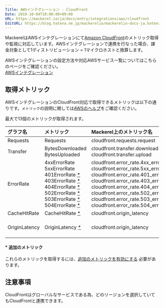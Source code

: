 ```yaml
---
Title: AWSインテグレーション - CloudFront
Date: 2018-10-04T18:00:00+09:00
URL: https://mackerel.io/ja/docs/entry/integrations/aws/cloudfront
EditURL: https://blog.hatena.ne.jp/mackerelio/mackerelio-docs-ja.hatenablog.mackerel.io/atom/entry/10257846132646137877
---
```


MackerelはAWSインテグレーションにて<a href="https://aws.amazon.com/jp/cloudfront/" target="_blank">Amazon CloudFront</a>のメトリック取得や監視に対応しています。AWSインテグレーションで連携を行なった場合、課金対象として1ディストリビューション = 1マイクロホストと換算します。

AWSインテグレーションの設定方法や対応AWSサービス一覧についてはこちらのページをご確認ください。<br>
<a href="https://mackerel.io/ja/docs/entry/integrations/aws">AWSインテグレーション</a>

## 取得メトリック

AWSインテグレーションのCloudFront対応で取得できるメトリックは以下の通りです。`メトリック`の説明に関しては<a href="https://docs.aws.amazon.com/ja_jp/AmazonCloudFront/latest/DeveloperGuide/monitoring-using-cloudwatch.html" target="_blank">AWSのヘルプ</a>をご確認ください。

最大で13個のメトリックが取得されます。

|グラフ名|メトリック|Mackerel上のメトリック名|単位|Statistics|
|:--|:--|:--|:--|:--|
|Requests|Requests|cloudfront.requests.request|integer|Sum|
|Transfer|BytesDownloaded<br>BytesUploaded|cloudfront.transfer.download<br>cloudfront.transfer.upload|bytes|Sum|
|ErrorRate|4xxErrorRate<br>5xxErrorRate<br>401ErrorRate [*](#additional-metric-notes)<br>403ErrorRate [*](#additional-metric-notes)<br>404ErrorRate [*](#additional-metric-notes)<br>502ErrorRate [*](#additional-metric-notes)<br>503ErrorRate [*](#additional-metric-notes)<br>504ErrorRate [*](#additional-metric-notes)|cloudfront.error_rate.4xx_error_rate<br>cloudfront.error_rate.5xx_error_rate<br>cloudfront.error_rate.401_error_rate<br>cloudfront.error_rate.403_error_rate<br>cloudfront.error_rate.404_error_rate<br>cloudfront.error_rate.502_error_rate<br>cloudfront.error_rate.503_error_rate<br>cloudfront.error_rate.504_error_rate|float|Average|
|CacheHitRate|CacheHitRate [*](#additional-metric-notes)|cloudfront.origin_latency|float|Average|
|OriginLatency|OriginLatency [*](#additional-metric-notes)|cloudfront.origin_latency|float|Minimum<br>Average<br>Maximum|

<h4 id="additional-metric-notes">* 追加のメトリック</h4>
これらのメトリックを取得するには、<a href="https://docs.aws.amazon.com/ja_jp/AmazonCloudFront/latest/DeveloperGuide/viewing-cloudfront-metrics.html#monitoring-console.distributions-additional" target="_blank">追加のメトリックを有効にする</a> 必要があります。

<h2 id="notes">注意事項</h2>
CloudFrontはグローバルなサービスである為、どのリージョンを選択していてもCloudFrontと連携できます。
